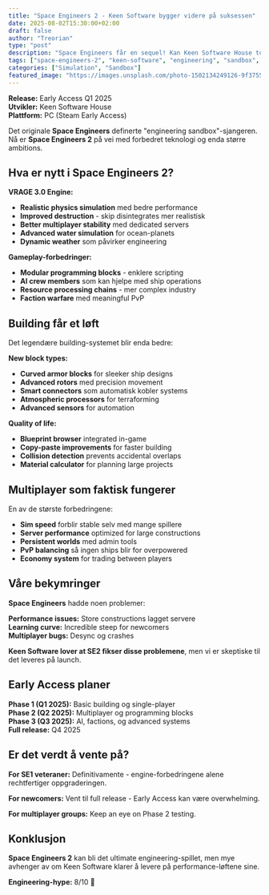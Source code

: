 ```yaml
---
title: "Space Engineers 2 - Keen Software bygger videre på suksessen"
date: 2025-08-02T15:30:00+02:00
draft: false
author: "Treorian"
type: "post"
description: "Space Engineers får en sequel! Kan Keen Software House toppe det originale engineering-mesterverket?"
tags: ["space-engineers-2", "keen-software", "engineering", "sandbox", "space-sim"]
categories: ["Simulation", "Sandbox"]
featured_image: "https://images.unsplash.com/photo-1502134249126-9f3755a50d78?w=800"
---
```


**Release:** Early Access Q1 2025  
**Utvikler:** Keen Software House  
**Plattform:** PC (Steam Early Access)  

Det originale **Space Engineers** definerte "engineering sandbox"-sjangeren. Nå er **Space Engineers 2** på vei med forbedret teknologi og enda større ambitions.

## Hva er nytt i Space Engineers 2?

**VRAGE 3.0 Engine:**
- **Realistic physics simulation** med bedre performance
- **Improved destruction** - skip disintegrates mer realistisk
- **Better multiplayer stability** med dedicated servers
- **Advanced water simulation** for ocean-planets
- **Dynamic weather** som påvirker engineering

**Gameplay-forbedringer:**
- **Modular programming blocks** - enklere scripting
- **AI crew members** som kan hjelpe med ship operations
- **Resource processing chains** - mer complex industry
- **Faction warfare** med meaningful PvP

## Building får et løft

Det legendære building-systemet blir enda bedre:

**New block types:**
- **Curved armor blocks** for sleeker ship designs
- **Advanced rotors** med precision movement
- **Smart connectors** som automatisk kobler systems
- **Atmospheric processors** for terraforming
- **Advanced sensors** for automation

**Quality of life:**
- **Blueprint browser** integrated in-game
- **Copy-paste improvements** for faster building  
- **Collision detection** prevents accidental overlaps
- **Material calculator** for planning large projects

## Multiplayer som faktisk fungerer

En av de største forbedringene:
- **Sim speed** forblir stable selv med mange spillere
- **Server performance** optimized for large constructions
- **Persistent worlds** med admin tools
- **PvP balancing** så ingen ships blir for overpowered
- **Economy system** for trading between players

## Våre bekymringer

**Space Engineers** hadde noen problemer:

**Performance issues:** Store constructions lagget servere  
**Learning curve:** Incredible steep for newcomers  
**Multiplayer bugs:** Desync og crashes  

**Keen Software lover at SE2 fikser disse problemene**, men vi er skeptiske til det leveres på launch.

## Early Access planer

**Phase 1 (Q1 2025):** Basic building og single-player  
**Phase 2 (Q2 2025):** Multiplayer og programming blocks  
**Phase 3 (Q3 2025):** AI, factions, og advanced systems  
**Full release:** Q4 2025

## Er det verdt å vente på?

**For SE1 veteraner:** Definitivamente - engine-forbedringene alene rechtfertiger oppgraderingen.

**For newcomers:** Vent til full release - Early Access kan være overwhelming.

**For multiplayer groups:** Keep an eye on Phase 2 testing.

## Konklusjon

**Space Engineers 2** kan bli det ultimate engineering-spillet, men mye avhenger av om Keen Software klarer å levere på performance-løftene sine.

**Engineering-hype:** 8/10 🔧